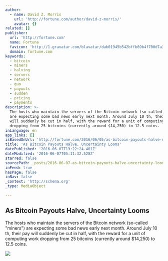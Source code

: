 ```yaml
---
author:
  - name: David Z. Morris
    url: 'http://fortune.com/author/david-z-morris/'
    avatar: {}
related: []
publisher:
  url: 'http://fortune.com'
  name: Fortune
  favicon: 'http://1.gravatar.com/blavatar/dab01945b542bffb69b4f700d7a35f8f?s=16'
  domain: fortune.com
keywords:
  - bitcoin
  - miners
  - halving
  - servers
  - network
  - guo
  - payouts
  - sudden
  - pricing
  - payments
description: >-
  The hosts who maintain the servers of the Bitcoin network (so-called "miners")
  are expecting some bad news early next month. Around July 10 th, their pay
  will suddenly be cut in half, with the reward for a unit of computing work
  dropping from 25 bitcoins (currently around $14,250) to 12.5 coins.
inLanguage: en
app_links: []
isBasedOnUrl: 'http://fortune.com/2016/06/05/as-bitcoin-payouts-halve-uncertainty-looms/'
title: 'As Bitcoin Payouts Halve, Uncertainty Looms'
datePublished: '2016-06-07T13:22:24.401Z'
dateModified: '2016-06-07T05:11:32.528Z'
starred: false
sourcePath: _posts/2016-06-07-as-bitcoin-payouts-halve-uncertainty-looms.md
inFeed: true
hasPage: false
inNav: false
_context: 'http://schema.org'
_type: MediaObject

---
```

<article style=""><h1>As Bitcoin Payouts Halve, Uncertainty Looms</h1><p>The hosts who maintain the servers of the Bitcoin network (so-called "miners") are expecting some bad news early next month. Around July 10 th, their pay will suddenly be cut in half, with the reward for a unit of computing work dropping from 25 bitcoins (currently around $14,250) to 12.5 coins.</p><img src="https://fortunedotcom.files.wordpress.com/2016/02/458751502.jpg?w=1024" /></article>
